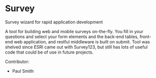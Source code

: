 # Survey
Survey wizard for rapid application development

A tool for building web and mobile surveys on-the-fly. You fill in your questions and select your form elements and the back-end tables, front-end web application, and restful middleware is built on submit. Tool was shelved since ESRI came out with Survey123, but still has lots of useful code that could be of use in future projects.

Contributor:
- Paul Smith
